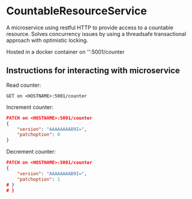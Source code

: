 # CountableResourceService

A microservice using restful HTTP to provide access to a countable resource.
Solves concurrency issues by using a threadsafe transactional approach with optimistic locking.

Hosted in a docker container on '<HOSTNAME>':5001/counter

## Instructions for interacting with microservice

Read counter:
```
GET on <HOSTNAME>:5001/counter
```

Increment counter:
```json
PATCH on <HOSTNAME>:5001/counter
{
    "version": "AAAAAAAAB9I=",
    "patchoption": 0
}
```

Decrement counter:
```json
PATCH on <HOSTNAME>:5001/counter
{
    "version": "AAAAAAAAB9I=",
    "patchoption": 1
# }
# }
```